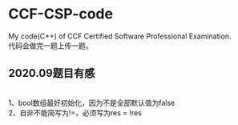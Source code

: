 # CCF-CSP-code
My code(C++) of CCF Certified Software Professional Examination.<br/>
代码会做完一题上传一题。<br/>
<h2>2020.09题目有感</h2><br/>
1、bool数组最好初始化，因为不是全部默认值为false<br/>
2、自非不能简写为!=，必须写为res = !res<br/>
